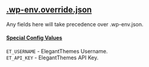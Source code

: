## [.wp-env.override.json](https://www.npmjs.com/)  
Any fields here will take precedence over .wp-env.json. 
#### <ins>Special Config Values</ins>
`ET_USERNAME` -  ElegantThemes Username.  
`ET_API_KEY` - ElegantThemes API Key.